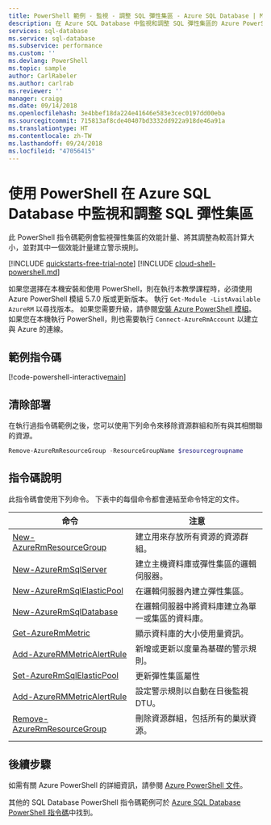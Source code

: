 ```yaml
---
title: PowerShell 範例 - 監視 - 調整 SQL 彈性集區 - Azure SQL Database | Microsoft Docs
description: 在 Azure SQL Database 中監視和調整 SQL 彈性集區的 Azure PowerShell 範例指令碼
services: sql-database
ms.service: sql-database
ms.subservice: performance
ms.custom: ''
ms.devlang: PowerShell
ms.topic: sample
author: CarlRabeler
ms.author: carlrab
ms.reviewer: ''
manager: craigg
ms.date: 09/14/2018
ms.openlocfilehash: 3e4bbef18da224e41646e583e3cec0197dd00eba
ms.sourcegitcommit: 715813af8cde40407bd3332dd922a918de46a91a
ms.translationtype: HT
ms.contentlocale: zh-TW
ms.lasthandoff: 09/24/2018
ms.locfileid: "47056415"
---
```

# <a name="use-powershell-to-monitor-and-scale-a-sql-elastic-pool-in-azure-sql-database"></a>使用 PowerShell 在 Azure SQL Database 中監視和調整 SQL 彈性集區

此 PowerShell 指令碼範例會監視彈性集區的效能計量、將其調整為較高計算大小，並對其中一個效能計量建立警示規則。 

[!INCLUDE [quickstarts-free-trial-note](../../../includes/quickstarts-free-trial-note.md)]
[!INCLUDE [cloud-shell-powershell.md](../../../includes/cloud-shell-powershell.md)]

如果您選擇在本機安裝和使用 PowerShell，則在執行本教學課程時，必須使用 Azure PowerShell 模組 5.7.0 版或更新版本。 執行 `Get-Module -ListAvailable AzureRM` 以尋找版本。 如果您需要升級，請參閱[安裝 Azure PowerShell 模組](/powershell/azure/install-azurerm-ps)。 如果您在本機執行 PowerShell，則也需要執行 `Connect-AzureRmAccount` 以建立與 Azure 的連線。

## <a name="sample-script"></a>範例指令碼

[!code-powershell-interactive[main](../../../powershell_scripts/sql-database/monitor-and-scale-pool/monitor-and-scale-pool.ps1?highlight=16-17 "Monitor and scale single SQL Database")]

## <a name="clean-up-deployment"></a>清除部署

在執行過指令碼範例之後，您可以使用下列命令來移除資源群組和所有與其相關聯的資源。

```powershell
Remove-AzureRmResourceGroup -ResourceGroupName $resourcegroupname
```

## <a name="script-explanation"></a>指令碼說明

此指令碼會使用下列命令。 下表中的每個命令都會連結至命令特定的文件。

| 命令 | 注意 |
|---|---|
 [New-AzureRmResourceGroup](/powershell/module/azurerm.resources/new-azurermresourcegroup) | 建立用來存放所有資源的資源群組。 |
| [New-AzureRmSqlServer](/powershell/module/azurerm.sql/new-azurermsqlserver) | 建立主機資料庫或彈性集區的邏輯伺服器。 |
| [New-AzureRmSqlElasticPool](/powershell/module/azurerm.sql/new-azurermsqlelasticpool) | 在邏輯伺服器內建立彈性集區。 |
| [New-AzureRmSqlDatabase](/powershell/module/azurerm.sql/new-azurermsqldatabase) | 在邏輯伺服器中將資料庫建立為單一或集區的資料庫。 |
| [Get-AzureRmMetric](/powershell/module/azurerm.insights/get-azurermmetric) | 顯示資料庫的大小使用量資訊。|
| [Add-AzureRMMetricAlertRule](/powershell/module/azurerm.insights/add-azurermmetricalertrule) | 新增或更新以度量為基礎的警示規則。 |
| [Set-AzureRmSqlElasticPool](/powershell/module/azurerm.sql/set-azurermsqlelasticpool) | 更新彈性集區屬性 |
| [Add-AzureRMMetricAlertRule](/powershell/module/azurerm.insights/add-azurermmetricalertrule) | 設定警示規則以自動在日後監視 DTU。 |
| [Remove-AzureRmResourceGroup](/powershell/module/azurerm.resources/remove-azurermresourcegroup) | 刪除資源群組，包括所有的巢狀資源。 |
|||

## <a name="next-steps"></a>後續步驟

如需有關 Azure PowerShell 的詳細資訊，請參閱 [Azure PowerShell 文件](/powershell/azure/overview)。

其他的 SQL Database PowerShell 指令碼範例可於 [Azure SQL Database PowerShell 指令碼](../sql-database-powershell-samples.md)中找到。
